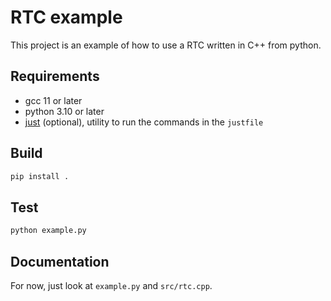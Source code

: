# RTC example

This project is an example of how to use a RTC written in C++ from python.

## Requirements

- gcc 11 or later
- python 3.10 or later
- [just](https://just.systems/) (optional), utility to run the commands in the `justfile`

## Build

```bash
pip install .
```

## Test

```bash
python example.py
```

## Documentation

For now, just look at `example.py` and `src/rtc.cpp`.
